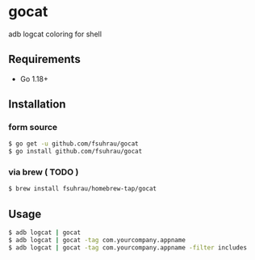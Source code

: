# gocat
adb logcat coloring for shell

## Requirements
- Go 1.18+

## Installation
### form source
``` bash
$ go get -u github.com/fsuhrau/gocat
$ go install github.com/fsuhrau/gocat
```

### via brew ( TODO )
``` bash
$ brew install fsuhrau/homebrew-tap/gocat
```

## Usage
``` bash
$ adb logcat | gocat
$ adb logcat | gocat -tag com.yourcompany.appname
$ adb logcat | gocat -tag com.yourcompany.appname -filter includes
```
